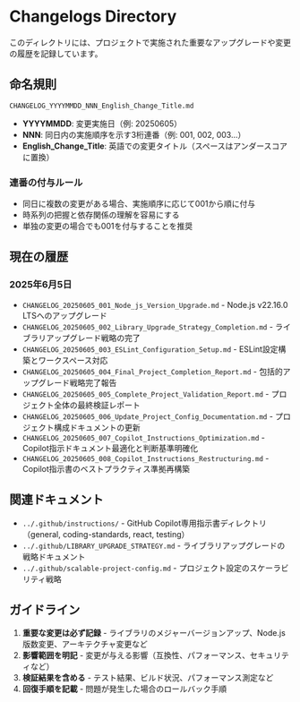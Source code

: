 # Changelogs Directory

このディレクトリには、プロジェクトで実施された重要なアップグレードや変更の履歴を記録しています。

## 命名規則

```
CHANGELOG_YYYYMMDD_NNN_English_Change_Title.md
```

- **YYYYMMDD**: 変更実施日（例: 20250605）
- **NNN**: 同日内の実施順序を示す3桁連番（例: 001, 002, 003...）
- **English_Change_Title**: 英語での変更タイトル（スペースはアンダースコアに置換）

### 連番の付与ルール

- 同日に複数の変更がある場合、実施順序に応じて001から順に付与
- 時系列の把握と依存関係の理解を容易にする
- 単独の変更の場合でも001を付与することを推奨

## 現在の履歴

### 2025年6月5日

- `CHANGELOG_20250605_001_Node_js_Version_Upgrade.md` - Node.js v22.16.0 LTSへのアップグレード
- `CHANGELOG_20250605_002_Library_Upgrade_Strategy_Completion.md` - ライブラリアップグレード戦略の完了
- `CHANGELOG_20250605_003_ESLint_Configuration_Setup.md` - ESLint設定構築とワークスペース対応
- `CHANGELOG_20250605_004_Final_Project_Completion_Report.md` - 包括的アップグレード戦略完了報告
- `CHANGELOG_20250605_005_Complete_Project_Validation_Report.md` - プロジェクト全体の最終検証レポート
- `CHANGELOG_20250605_006_Update_Project_Config_Documentation.md` - プロジェクト構成ドキュメントの更新
- `CHANGELOG_20250605_007_Copilot_Instructions_Optimization.md` - Copilot指示ドキュメント最適化と判断基準明確化
- `CHANGELOG_20250605_008_Copilot_Instructions_Restructuring.md` - Copilot指示書のベストプラクティス準拠再構築

## 関連ドキュメント

- `../.github/instructions/` - GitHub Copilot専用指示書ディレクトリ（general, coding-standards, react, testing）
- `../.github/LIBRARY_UPGRADE_STRATEGY.md` - ライブラリアップグレードの戦略ドキュメント
- `../.github/scalable-project-config.md` - プロジェクト設定のスケーラビリティ戦略

## ガイドライン

1. **重要な変更は必ず記録** - ライブラリのメジャーバージョンアップ、Node.js版数変更、アーキテクチャ変更など
2. **影響範囲を明記** - 変更が与える影響（互換性、パフォーマンス、セキュリティなど）
3. **検証結果を含める** - テスト結果、ビルド状況、パフォーマンス測定など
4. **回復手順を記載** - 問題が発生した場合のロールバック手順
